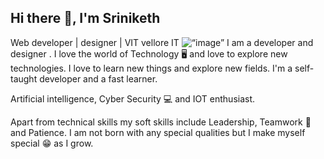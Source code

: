 
## Hi there 👋, I'm Sriniketh

Web developer | designer | VIT vellore IT
<img align=“center” src="https://i.postimg.cc/Bbmg0Csx/github.png" alt=“image” width=“100%”/>
I am a developer and designer . I love the world of Technology 🖥 and love to explore new technologies. I love 
to learn new things and explore new fields. I'm a self-taught developer and a fast learner.

Artificial intelligence, Cyber Security 💻 and IOT enthusiast.

Apart from technical skills my soft skills include Leadership, Teamwork 🤝 and Patience. I am not born with any special qualities but I make myself special 😁 as I grow.

<!--
**sriniketh28/sriniketh28** is a ✨ _special_ ✨ repository because its `README.md` (this file) appears on your GitHub profile.

Here are some ideas to get you started:

- 🔭 I’m currently working on ...
- 🌱 I’m currently learning ...
- 👯 I’m looking to collaborate on ...
- 🤔 I’m looking for help with ...
- 💬 Ask me about ...
- 📫 How to reach me: ...
- 😄 Pronouns: ...
- ⚡ Fun fact: ...
-->
